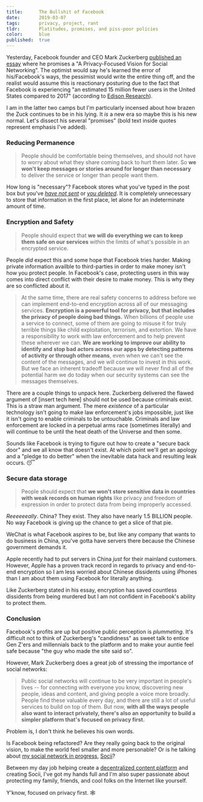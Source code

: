 ```yaml
---
title:      The Bullshit of Facebook
date:       2019-03-07
tags:       privacy, project, rant
tldr:       Platitudes, promises, and piss-poor policies
color:      blue
published:  true
---
```


Yesterday, Facebook founder and CEO Mark Zuckerberg [published an essay](https://www.facebook.com/notes/mark-zuckerberg/a-privacy-focused-vision-for-social-networking/10156700570096634) where he promises a "A Privacy-Focused Vision for Social Networking". The optimist would say he's learned the error of his/Facebook's ways, the pessimist would write the entire thing off, and the realist would assume this is reactionary posturing due to the fact that Facebook is experiencing "an estimated 15 million fewer users in the United States compared to 2017" (according to [Edison Research](https://www.marketplace.org/2019/03/06/tech/exclusive-look-numbers-showing-users-leaving-facebook-by-the-millions)).

I am in the latter two camps but I'm particularly incensed about how brazen the Zuck continues to be in his lying. It _is_ a new era so maybe this is his new normal. Let's dissect his several "promises" (bold text inside quotes represent emphasis I've added).



### Reducing Permanence

> People should be comfortable being themselves, and should not have to worry about what they share coming back to hurt them later. So **we won't keep messages or stories around for longer than necessary** to deliver the service or longer than people want them.

How long is "necessary"? Facebook stores what you've typed in the post box but you've _[have not sent](https://www.washingtonpost.com/technology/2018/12/14/facebook-says-new-bug-allowed-apps-access-private-photos-up-million-users)_ or _[you deleted](https://slate.com/technology/2013/12/facebook-self-censorship-what-happens-to-the-posts-you-dont-publish.html)_. It is completely unnecessary to store that information in the first place, let alone for an indeterminate amount of time.



### Encryption and Safety

> People should expect that **we will do everything we can to keep them safe on our services** within the limits of what's possible in an encrypted service.

People *did* expect this and some hope that Facebook tries harder. Making private information availble to third-parties in order to make money isn't how you protect people. In Facebook's case, protecting users in this way comes into direct conflict with their desire to make money. This is why they are so conflicted about it.

> At the same time, there are real safety concerns to address before we can implement end-to-end encryption across all of our messaging services. **Encryption is a powerful tool for privacy, but that includes the privacy of people doing bad things.** When billions of people use a service to connect, some of them are going to misuse it for truly terrible things like child exploitation, terrorism, and extortion. We have a responsibility to work with law enforcement and to help prevent these wherever we can. **We are working to improve our ability to identify and stop bad actors across our apps by detecting patterns of activity or through other means**, even when we can't see the content of the messages, and we will continue to invest in this work. But we face an inherent tradeoff because we will never find all of the potential harm we do today when our security systems can see the messages themselves.

There are a couple things to unpack here. Zuckerberg delivered the flawed argument of [insert tech here] should not be used because criminals exist. This is a straw man argument. The mere _existence_ of a particular technology isn't going to make law enforcement's jobs impossible, just like it isn't going to enable criminals to be untouchable. Criminals and law enforcement are locked in a perpetual arms race (sometimes literally) and will continue to be until the heat death of the Universe and then some.

Sounds like Facebook is trying to figure out how to create a "secure back door" and we all know that doesn't exist. At which point we'll get an apology and a "pledge to do better" when the inevitable data hack and resulting leak occurs. 😴



### Secure data storage
> People should expect that **we won't store sensitive data in countries with weak records on human rights** like privacy and freedom of expression in order to protect data from being improperly accessed.

_Reeeeeeally_. China? They exist. They also have nearly 1.5 BILLION people. No way Facebook is giving up the chance to get a slice of that pie.

WeChat is what Facebook aspires to be, but like any company that wants to do business in China, you've gotta have servers there because the Chinese government demands it.

Apple recently had to put servers in China _just_ for their mainland customers. However, Apple has a proven track record in regards to privacy and end-to-end encryption so I am less worried about Chinese dissidents using iPhones than I am about them using Facebook for literally anything.

Like Zuckerberg stated in his essay, encryption has saved countless dissidents from being murdered but I am not confident in Facebook's ability to protect them.



### Conclusion

Facebook's profits are up but positive public perception is *plummeting*. It's difficult not to think of Zuckerberg's "candidness" as sweet talk to entice Gen Z'ers and millennials back to the platform and to make your auntie feel safe because "the guy who made the site said so".

However, Mark Zuckerberg does a great job of stressing the importance of social networks:

> Public social networks will continue to be very important in people's lives -- for connecting with everyone you know, discovering new people, ideas and content, and giving people a voice more broadly. People find these valuable every day, and there are still a lot of useful services to build on top of them. But now, **with all the ways people also want to interact privately, there's also an opportunity to build a simpler platform that's focused on privacy first.**

Problem is, I don't think he believes his own words.

Is Facebook being refactored? Are they really going back to the original vision, to make the world feel smaller and more personable? Or is he talking about [my social network in progress](/thoughts/2017/who-creates-social-networks), [Socii](https://socii.network)?

Between my day job helping create a [decentralized content platform](https://lbry.tech) and creating Socii, I've got my hands full and I'm also super passionate about protecting my family, friends, and cool folks on the Internet like yourself.

Y'know, focused on privacy first. 🕸

